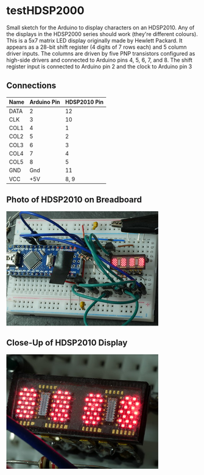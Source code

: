 # testHDSP2000 #

Small sketch for the Arduino to display characters on an HDSP2010.
Any of the displays in the HDSP2000 series should work
(they're different colours).
This is a 5x7 matrix LED display originally made by Hewlett Packard.
It appears as a 28-bit shift register (4 digits of 7 rows each)
and 5 column driver inputs.
The columns are driven by five PNP transistors configured as high-side drivers
and connected to Arduino pins 4, 5, 6, 7, and 8.
The shift register input is connected to Arduino pin 2 and
the clock to Arduino pin 3

## Connections ##

| Name | Arduino Pin | HDSP2010 Pin |
|:-----|:------------|:-------------|
| DATA | 2           | 12           |
| CLK  | 3           | 10           |
| COL1 | 4           | 1            |
| COL2 | 5           | 2            |
| COL3 | 6           | 3            |
| COL4 | 7           | 4            |
| COL5 | 8           | 5            |
| GND  | Gnd         | 11           |
| VCC  | +5V         | 8, 9         |

## Photo of HDSP2010 on Breadboard ##
![HDSP2010 breadboard](HDSP2010breadboard.jpg "HDSP2010 breadboard")

## Close-Up of HDSP2010 Display ##
![HDSP2010 display](HDSP2010display.jpg "HDSP2010 display")

